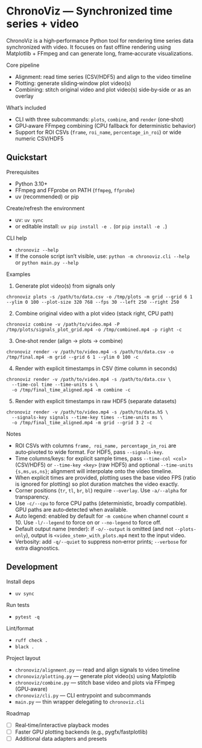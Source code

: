 # ChronoViz — Synchronized time series + video

ChronoViz is a high‑performance Python tool for rendering time series data synchronized with video. It focuses on fast offline rendering using Matplotlib + FFmpeg and can generate long, frame‑accurate visualizations.

Core pipeline
- Alignment: read time series (CSV/HDF5) and align to the video timeline
- Plotting: generate sliding‑window plot video(s)
- Combining: stitch original video and plot video(s) side‑by‑side or as an overlay

What’s included
- CLI with three subcommands: `plots`, `combine`, and `render` (one‑shot)
- GPU‑aware FFmpeg combining (CPU fallback for deterministic behavior)
- Support for ROI CSVs (`frame`, `roi_name`, `percentage_in_roi`) or wide numeric CSV/HDF5


## Quickstart

Prerequisites
- Python 3.10+
- FFmpeg and FFprobe on PATH (`ffmpeg`, `ffprobe`)
- uv (recommended) or pip

Create/refresh the environment
- uv: `uv sync`
- or editable install: `uv pip install -e .` (or `pip install -e .`)

CLI help
- `chronoviz --help`
- If the console script isn’t visible, use: `python -m chronoviz.cli --help` or `python main.py --help`

Examples
1) Generate plot video(s) from signals only
```
chronoviz plots -s /path/to/data.csv -o /tmp/plots -m grid --grid 6 1 --ylim 0 100 --plot-size 320 768 --fps 30 --left 250 --right 250
```

2) Combine original video with a plot video (stack right, CPU path)
```
chronoviz combine -v /path/to/video.mp4 -P /tmp/plots/signals_plot_grid.mp4 -o /tmp/combined.mp4 -p right -c
```

3) One‑shot render (align → plots → combine)
```
chronoviz render -v /path/to/video.mp4 -s /path/to/data.csv -o /tmp/final.mp4 -m grid --grid 6 1 --ylim 0 100 -c
```

4) Render with explicit timestamps in CSV (time column in seconds)
```
chronoviz render -v /path/to/video.mp4 -s /path/to/data.csv \
  --time-col time --time-units s \
  -o /tmp/final_time_aligned.mp4 -m combine -c
```

5) Render with explicit timestamps in raw HDF5 (separate datasets)
```
chronoviz render -v /path/to/video.mp4 -s /path/to/data.h5 \
  --signals-key signals --time-key times --time-units ms \
  -o /tmp/final_time_aligned.mp4 -m grid --grid 3 2 -c
```

Notes
- ROI CSVs with columns `frame, roi_name, percentage_in_roi` are auto‑pivoted to wide format. For HDF5, pass `--signals-key`.
- Time columns/keys: for explicit sample times, pass `--time-col <col>` (CSV/HDF5) or `--time-key <key>` (raw HDF5) and optional `--time-units {s,ms,us,ns}`; alignment will interpolate onto the video timeline.
- When explicit times are provided, plotting uses the base video FPS (ratio is ignored for plotting) so plot duration matches the video exactly.
- Corner positions (`tr`, `tl`, `br`, `bl`) require `--overlay`. Use `-a/--alpha` for transparency.
- Use `-c/--cpu` to force CPU paths (deterministic, broadly compatible). GPU paths are auto‑detected when available.
- Auto legend: enabled by default for `-m combine` when channel count ≤ 10. Use `-l/--legend` to force on or `--no-legend` to force off.
- Default output name (render): if `-o/--output` is omitted (and not `--plots-only`), output is `<video_stem>_with_plots.mp4` next to the input video.
- Verbosity: add `-q/--quiet` to suppress non‑error prints; `--verbose` for extra diagnostics.


## Development

Install deps
- `uv sync`

Run tests
- `pytest -q`

Lint/format
- `ruff check .`
- `black .`

Project layout
- `chronoviz/alignment.py` — read and align signals to video timeline
- `chronoviz/plotting.py` — generate plot video(s) using Matplotlib
- `chronoviz/combine.py` — stitch base video and plots via FFmpeg (GPU‑aware)
- `chronoviz/cli.py` — CLI entrypoint and subcommands
- `main.py` — thin wrapper delegating to `chronoviz.cli`

Roadmap
- [ ] Real‑time/interactive playback modes
- [ ] Faster GPU plotting backends (e.g., pygfx/fastplotlib)
- [ ] Additional data adapters and presets
